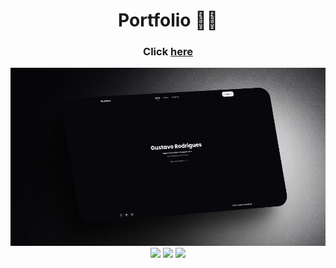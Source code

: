 <h1 align="center">Portfolio 👨‍💻</h1>
   
<h3 align="center">Click <a href="https://guhrodrigues.vercel.app/">here</a></h3>   
<img src="./public/assets/img/portfolio.png">
<div align="center">
    <img src="https://img.shields.io/badge/React-20232A?style=for-the-badge&logo=react&logoColor=61DAFB" />
    <img src="https://img.shields.io/badge/Tailwind_CSS-38B2AC?style=for-the-badge&logo=tailwind-css&logoColor=white" />
    <img src="https://img.shields.io/badge/React_Router-CA4245?style=for-the-badge&logo=react-router&logoColor=white" />
</div>
